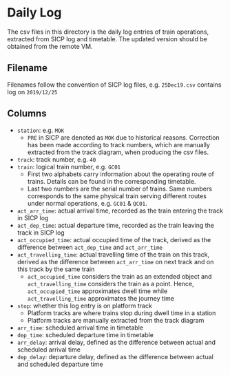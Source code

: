 # Daily Log

The csv files in this directory is the daily log entries of train operations, extracted from SICP log and timetable. The updated version should be obtained from the remote VM.

## Filename

Filenames follow the convention of SICP log files, e.g. `25Dec19.csv` contains log on `2019/12/25`

## Columns

- `station`: e.g. `MOK`
  - `PRE` in SICP are denoted as `MOK` due to historical reasons. Correction has been made according to track numbers, which are manually extracted from the track diagram, when producing the csv files.
- `track`: track number, e.g. `40`
- `train`: logical train number, e.g. `GC01`
  - First two alphabets carry information about the operating route of trains. Details can be found in the corresponding timetable.
  - Last two numbers are the serial number of trains. Same numbers corresponds to the same physical train serving different routes under normal operations, e.g. `GC01` & `QC01`.
- `act_arr_time`: actual arrival time, recorded as the train entering the track in SICP log
- `act_dep_time`: actual departure time, recorded as the train leaving the track in SICP log
- `act_occupied_time`: actual occupied time of the track, derived as the difference between `act_dep_time` and `act_arr_time`
- `act_travelling_time`: actual travelling time of the train on this track, derived as the difference between `act_arr_time` on next track and on this track by the same train
  - `act_occupied_time` considers the train as an extended object and `act_travelling_time` considers the train as a point. Hence, `act_occupied_time` approximates dwell time while `act_travelling_time` approximates the journey time
- `stop`: whether this log entry is on platform track
  - Platform tracks are where trains stop during dwell time in a station
  - Platform tracks are manually extracted from the track diagram
- `arr_time`: scheduled arrival time in timetable
- `dep_time`: scheduled departure time in timetable
- `arr_delay`: arrival delay, defined as the difference between actual and scheduled arrival time
- `dep_delay`: departure delay, defined as the difference between actual and scheduled departure time
